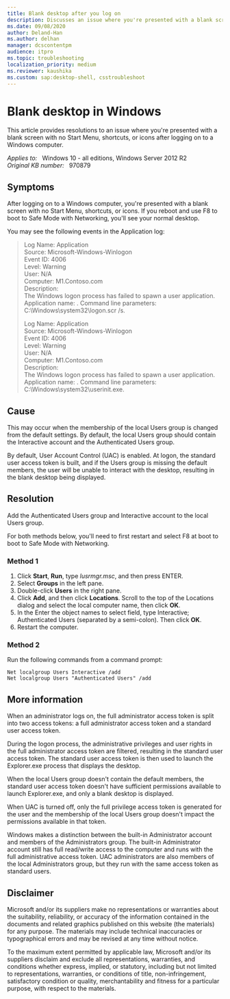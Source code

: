 ```yaml
---
title: Blank desktop after you log on
description: Discusses an issue where you're presented with a blank screen with no Start Menu, shortcuts, or icons after logging on to a Windows computer.
ms.date: 09/08/2020
author: Deland-Han
ms.author: delhan
manager: dcscontentpm
audience: itpro
ms.topic: troubleshooting
localization_priority: medium
ms.reviewer: kaushika
ms.custom: sap:desktop-shell, csstroubleshoot
---
```

# Blank desktop in Windows

This article provides resolutions to an issue where you're presented with a blank screen with no Start Menu, shortcuts, or icons after logging on to a Windows computer.

_Applies to:_ &nbsp; Windows 10 - all editions, Windows Server 2012 R2  
_Original KB number:_ &nbsp; 970879

## Symptoms

After logging on to a Windows computer, you're presented with a blank screen with no Start Menu, shortcuts, or icons. If you reboot and use F8 to boot to Safe Mode with Networking, you'll see your normal desktop.

You may see the following events in the Application log:

> Log Name: Application  
Source: Microsoft-Windows-Winlogon  
Event ID: 4006  
Level: Warning  
User: N/A  
Computer: M1.Contoso.com  
Description:  
The Windows logon process has failed to spawn a user application. Application name: . Command line parameters: C:\\Windows\\system32\\logon.scr /s.
>
> Log Name: Application  
Source: Microsoft-Windows-Winlogon  
Event ID: 4006  
Level: Warning  
User: N/A  
Computer: M1.Contoso.com  
Description:  
The Windows logon process has failed to spawn a user application. Application name: . Command line parameters: C:\\Windows\\system32\\userinit.exe.

## Cause

This may occur when the membership of the local Users group is changed from the default settings. By default, the local Users group should contain the Interactive account and the Authenticated Users group.

By default, User Account Control (UAC) is enabled. At logon, the standard user access token is built, and if the Users group is missing the default members, the user will be unable to interact with the desktop, resulting in the blank desktop being displayed.

## Resolution

Add the Authenticated Users group and Interactive account to the local Users group.

For both methods below, you'll need to first restart and select F8 at boot to boot to Safe Mode with Networking.

### Method 1

1. Click **Start**, **Run**, type *lusrmgr.msc*, and then press ENTER.
2. Select **Groups** in the left pane.
3. Double-click **Users** in the right pane.
4. Click **Add**, and then click **Locations**. Scroll to the top of the Locations dialog and select the local computer name, then click **OK**.
5. In the Enter the object names to select field, type Interactive; Authenticated Users (separated by a semi-colon). Then click **OK**.
6. Restart the computer.

### Method 2

Run the following commands from a command prompt:

```console
Net localgroup Users Interactive /add
Net localgroup Users "Authenticated Users" /add
```

## More information

When an administrator logs on, the full administrator access token is split into two access tokens: a full administrator access token and a standard user access token.

During the logon process, the administrative privileges and user rights in the full administrator access token are filtered, resulting in the standard user access token. The standard user access token is then used to launch the Explorer.exe process that displays the desktop.

When the local Users group doesn't contain the default members, the standard user access token doesn't have sufficient permissions available to launch Explorer.exe, and only a blank desktop is displayed.

When UAC is turned off, only the full privilege access token is generated for the user and the membership of the local Users group doesn't impact the permissions available in that token.

Windows makes a distinction between the built-in Administrator account and members of the Administrators group. The built-in Administrator account still has full read/write access to the computer and runs with the full administrative access token. UAC administrators are also members of the local Administrators group, but they run with the same access token as standard users.

## Disclaimer

Microsoft and/or its suppliers make no representations or warranties about the suitability, reliability, or accuracy of the information contained in the documents and related graphics published on this website (the materials) for any purpose. The materials may include technical inaccuracies or typographical errors and may be revised at any time without notice.

To the maximum extent permitted by applicable law, Microsoft and/or its suppliers disclaim and exclude all representations, warranties, and conditions whether express, implied, or statutory, including but not limited to representations, warranties, or conditions of title, non-infringement, satisfactory condition or quality, merchantability and fitness for a particular purpose, with respect to the materials.
